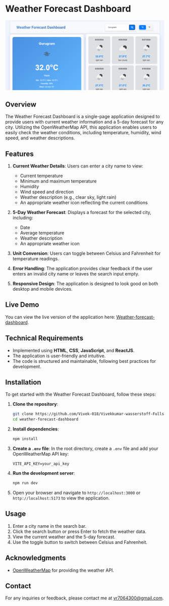 # Weather Forecast Dashboard

![Weather Forecast Dashboard](./public/image.png)

## Overview

The Weather Forecast Dashboard is a single-page application designed to provide users with current weather information and a 5-day forecast for any city. Utilizing the OpenWeatherMap API, this application enables users to easily check the weather conditions, including temperature, humidity, wind speed, and weather descriptions.

## Features

1. **Current Weather Details**: Users can enter a city name to view:
   - Current temperature
   - Minimum and maximum temperature
   - Humidity
   - Wind speed and direction
   - Weather description (e.g., clear sky, light rain)
   - An appropriate weather icon reflecting the current conditions

2. **5-Day Weather Forecast**: Displays a forecast for the selected city, including:
   - Date
   - Average temperature
   - Weather description
   - An appropriate weather icon

3. **Unit Conversion**: Users can toggle between Celsius and Fahrenheit for temperature readings.

4. **Error Handling**: The application provides clear feedback if the user enters an invalid city name or leaves the search input empty.

5. **Responsive Design**: The application is designed to look good on both desktop and mobile devices.

## Live Demo

You can view the live version of the application here: [Weather-forecast-dashboard](https://vivekkumar-wasserstoff-fullstack-intern-task3.vercel.app/).

## Technical Requirements

- Implemented using **HTML**, **CSS**, **JavaScript**, and **ReactJS**.
- The application is user-friendly and intuitive.
- The code is structured and maintainable, following best practices for development.

## Installation

To get started with the Weather Forecast Dashboard, follow these steps:

1. **Clone the repository**:
   ```bash
   git clone https://github.com/Vivek-018/Vivekkumar-wasserstoff-FullstackInternTask3.git
   cd weather-forecast-dashboard
   ```

2. **Install dependencies**:
   ```bash
   npm install
   ```

3. **Create a `.env` file**: In the root directory, create a `.env` file and add your OpenWeatherMap API key:
   ```plaintext
   VITE_API_KEY=your_api_key
   ```

4. **Run the development server**:
   ```bash
   npm run dev
   ```

5. Open your browser and navigate to `http://localhost:3000` or `http://localhost:5173` to view the application.

## Usage

1. Enter a city name in the search bar.
2. Click the search button or press Enter to fetch the weather data.
3. View the current weather and the 5-day forecast.
4. Use the toggle button to switch between Celsius and Fahrenheit.

## Acknowledgments

- [OpenWeatherMap](https://openweathermap.org/) for providing the weather API.


## Contact

For any inquiries or feedback, please contact me at [vr7064300@gmail.com](http://mail.google.com).
